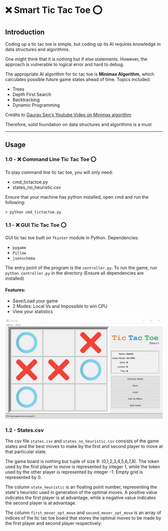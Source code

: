 # ❌ Smart Tic Tac Toe ⭕️

## Introduction

Coding up a tic tac toe is simple, but coding up its AI requires knowledge in data structures and algorithms.

One might think that it is nothing but if else statements. However, the approach is vulnerable to logical error and hard to debug.

The appropriate AI algorithm for tic tac toe is __Minimax Algorithm__, which calculates possible future game states ahead of time. Topics included:
* Trees
* Depth First Search
* Backtracking
* Dynamic Programming

Credits to [Gaurav Sen's Youtube Video on Minimax algorithm](https://www.youtube.com/watch?v=KU9Ch59-4vw)

Therefore, solid foundation on data structures and algorithms is a must

---

## Usage

### 1.0 - ❌ Command Line Tic Tac Toe ⭕️

To play command line tic tac toe, you will only need:
* cmd_tictactoe.py
* states_no_heuristic.csv

Ensure that your machine has python installed, open cmd and run the following:
```
> python cmd_tictactoe.py
```

### 1.1 - ❌ GUI Tic Tac Toe ⭕️

GUI tic tac toe built on `Tkinter` module in Python. Dependencies:
* `pygame`
* `Pillow`
* `jsonschema`

The entry point of the program is the `controller.py`. To run the game, run `python controller.py` in the directory (Ensure all dependencies are installed)

#### Features:
* Save/Load your game
* 2 Modes: Local Vs and Impossible to win CPU
* View your statistics

![TicTacToe Example Image](Capture.JPG)

### 1.2 - States.csv

The csv file `states.csv` and `states_no_heuristic.csv` consists of the game states and the best moves to make by the first and second player to move at that particular state.

The game board is nothing but tuple of size 9: (0,1,2,3,4,5,6,7,8). The token used by the first player to move is represented by integer 1, while the token used by the other player is represented by integer -1. Empty grid is represented by 0.

The column `state_heuristic` is an floating point number, representing the state's heuristic used in generation of the optimal moves. A positive value indicates the first player is at advantage, while a negative value indicates the second player is at advantage.

The column `first_mover_opt_move` and `second_mover_opt_move` is an array of indices of the tic tac toe board that stores the optimal moves to be made by the first player and second player respectively.
